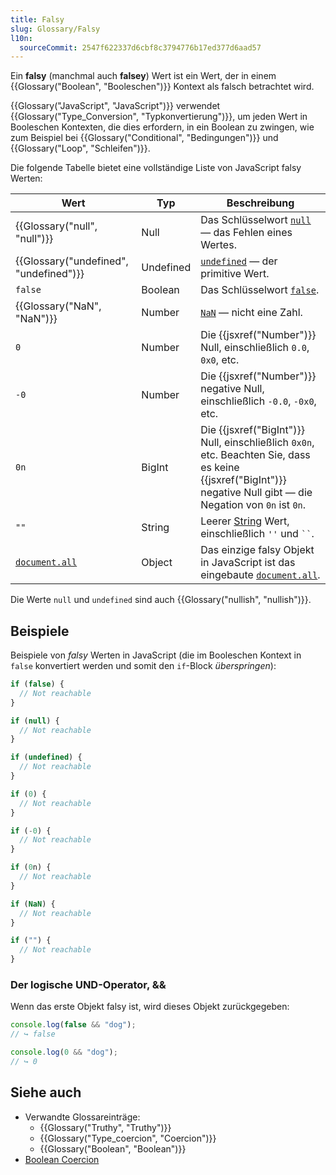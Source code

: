 ```yaml
---
title: Falsy
slug: Glossary/Falsy
l10n:
  sourceCommit: 2547f622337d6cbf8c3794776b17ed377d6aad57
---
```


<!-- cSpell:ignore falsey -->

Ein **falsy** (manchmal auch **falsey**) Wert ist ein Wert, der in einem {{Glossary("Boolean", "Booleschen")}} Kontext als falsch betrachtet wird.

{{Glossary("JavaScript", "JavaScript")}} verwendet {{Glossary("Type_Conversion", "Typkonvertierung")}}, um jeden Wert in Booleschen Kontexten, die dies erfordern, in ein Boolean zu zwingen, wie zum Beispiel bei {{Glossary("Conditional", "Bedingungen")}} und {{Glossary("Loop", "Schleifen")}}.

Die folgende Tabelle bietet eine vollständige Liste von JavaScript falsy Werten:

| Wert                                            | Typ       | Beschreibung                                                                                                                                                     |
| ----------------------------------------------- | --------- | ---------------------------------------------------------------------------------------------------------------------------------------------------------------- |
| {{Glossary("null", "null")}}                    | Null      | Das Schlüsselwort [`null`](/de/docs/Web/JavaScript/Reference/Operators/null) — das Fehlen eines Wertes.                                                          |
| {{Glossary("undefined", "undefined")}}          | Undefined | [`undefined`](/de/docs/Web/JavaScript/Reference/Global_Objects/undefined) — der primitive Wert.                                                                  |
| `false`                                         | Boolean   | Das Schlüsselwort [`false`](/de/docs/Web/JavaScript/Reference/Lexical_grammar#reserved_words).                                                                   |
| {{Glossary("NaN", "NaN")}}                      | Number    | [`NaN`](/de/docs/Web/JavaScript/Reference/Global_Objects/NaN) — nicht eine Zahl.                                                                                 |
| `0`                                             | Number    | Die {{jsxref("Number")}} Null, einschließlich `0.0`, `0x0`, etc.                                                                                                 |
| `-0`                                            | Number    | Die {{jsxref("Number")}} negative Null, einschließlich `-0.0`, `-0x0`, etc.                                                                                      |
| `0n`                                            | BigInt    | Die {{jsxref("BigInt")}} Null, einschließlich `0x0n`, etc. Beachten Sie, dass es keine {{jsxref("BigInt")}} negative Null gibt — die Negation von `0n` ist `0n`. |
| `""`                                            | String    | Leerer [String](/de/docs/Web/JavaScript/Reference/Global_Objects/String) Wert, einschließlich `''` und ` `` `.                                                   |
| [`document.all`](/de/docs/Web/API/Document/all) | Object    | Das einzige falsy Objekt in JavaScript ist das eingebaute [`document.all`](/de/docs/Web/API/Document/all).                                                       |

Die Werte `null` und `undefined` sind auch {{Glossary("nullish", "nullish")}}.

## Beispiele

Beispiele von _falsy_ Werten in JavaScript (die im Booleschen Kontext in `false` konvertiert werden und somit den `if`-Block _überspringen_):

```js
if (false) {
  // Not reachable
}

if (null) {
  // Not reachable
}

if (undefined) {
  // Not reachable
}

if (0) {
  // Not reachable
}

if (-0) {
  // Not reachable
}

if (0n) {
  // Not reachable
}

if (NaN) {
  // Not reachable
}

if ("") {
  // Not reachable
}
```

### Der logische UND-Operator, &&

Wenn das erste Objekt falsy ist, wird dieses Objekt zurückgegeben:

```js
console.log(false && "dog");
// ↪ false

console.log(0 && "dog");
// ↪ 0
```

## Siehe auch

- Verwandte Glossareinträge:
  - {{Glossary("Truthy", "Truthy")}}
  - {{Glossary("Type_coercion", "Coercion")}}
  - {{Glossary("Boolean", "Boolean")}}
- [Boolean Coercion](/de/docs/Web/JavaScript/Reference/Global_Objects/Boolean#boolean_coercion)
